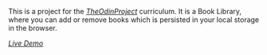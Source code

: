This is a project for the [_TheOdinProject_](https://www.theodinproject.com/paths/full-stack-javascript/courses/javascript/lessons/library) curriculum. It is a Book Library, where you can add or remove books which is persisted in your local storage in the browser.

[_Live Demo_]()
